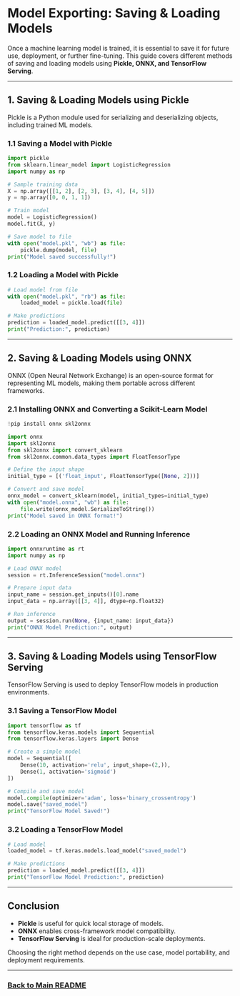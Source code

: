 # Model Exporting: Saving & Loading Models

Once a machine learning model is trained, it is essential to save it for future use, deployment, or further fine-tuning. This guide covers different methods of saving and loading models using **Pickle, ONNX, and TensorFlow Serving**.

---

## 1. Saving & Loading Models using Pickle
Pickle is a Python module used for serializing and deserializing objects, including trained ML models.

### 1.1 Saving a Model with Pickle
```python
import pickle
from sklearn.linear_model import LogisticRegression
import numpy as np

# Sample training data
X = np.array([[1, 2], [2, 3], [3, 4], [4, 5]])
y = np.array([0, 0, 1, 1])

# Train model
model = LogisticRegression()
model.fit(X, y)

# Save model to file
with open("model.pkl", "wb") as file:
    pickle.dump(model, file)
print("Model saved successfully!")
```

### 1.2 Loading a Model with Pickle
```python
# Load model from file
with open("model.pkl", "rb") as file:
    loaded_model = pickle.load(file)

# Make predictions
prediction = loaded_model.predict([[3, 4]])
print("Prediction:", prediction)
```

---

## 2. Saving & Loading Models using ONNX
ONNX (Open Neural Network Exchange) is an open-source format for representing ML models, making them portable across different frameworks.

### 2.1 Installing ONNX and Converting a Scikit-Learn Model
```python
!pip install onnx skl2onnx

import onnx
import skl2onnx
from skl2onnx import convert_sklearn
from skl2onnx.common.data_types import FloatTensorType

# Define the input shape
initial_type = [('float_input', FloatTensorType([None, 2]))]

# Convert and save model
onnx_model = convert_sklearn(model, initial_types=initial_type)
with open("model.onnx", "wb") as file:
    file.write(onnx_model.SerializeToString())
print("Model saved in ONNX format!")
```

### 2.2 Loading an ONNX Model and Running Inference
```python
import onnxruntime as rt
import numpy as np

# Load ONNX model
session = rt.InferenceSession("model.onnx")

# Prepare input data
input_name = session.get_inputs()[0].name
input_data = np.array([[3, 4]], dtype=np.float32)

# Run inference
output = session.run(None, {input_name: input_data})
print("ONNX Model Prediction:", output)
```

---

## 3. Saving & Loading Models using TensorFlow Serving
TensorFlow Serving is used to deploy TensorFlow models in production environments.

### 3.1 Saving a TensorFlow Model
```python
import tensorflow as tf
from tensorflow.keras.models import Sequential
from tensorflow.keras.layers import Dense

# Create a simple model
model = Sequential([
    Dense(10, activation='relu', input_shape=(2,)),
    Dense(1, activation='sigmoid')
])

# Compile and save model
model.compile(optimizer='adam', loss='binary_crossentropy')
model.save("saved_model")
print("TensorFlow Model Saved!")
```

### 3.2 Loading a TensorFlow Model
```python
# Load model
loaded_model = tf.keras.models.load_model("saved_model")

# Make predictions
prediction = loaded_model.predict([[3, 4]])
print("TensorFlow Model Prediction:", prediction)
```

---

## Conclusion
- **Pickle** is useful for quick local storage of models.
- **ONNX** enables cross-framework model compatibility.
- **TensorFlow Serving** is ideal for production-scale deployments.

Choosing the right method depends on the use case, model portability, and deployment requirements.

---
### [Back to Main README](../README.md)
